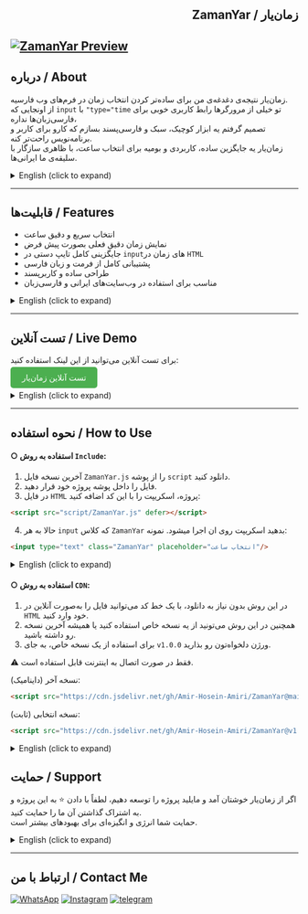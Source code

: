 
<h2 dir="rtl">زمان‌یار / ZamanYar</h2>


[![ZamanYar Preview](https://amir8218.ir/GitHub/ZamanYar/Screenshot/ZamanYar.png)](https://amir8218.ir/GitHub/ZamanYar/Project/)
---

 ## درباره / About

زمان‌یار نتیجه‌ی دغدغه‌ی من برای ساده‌تر کردن انتخاب زمان در فرم‌های وب فارسیه. <br>
از اونجایی که `input` با `"type="time` تو خیلی از مرورگرها رابط کاربری خوبی برای فارسی‌زبان‌ها نداره، <br>
تصمیم گرفتم یه ابزار کوچیک، سبک و فارسی‌پسند بسازم که کارو برای کاربر و برنامه‌نویس راحت‌تر کنه. <br>
زمان‌یار یه جایگزین ساده، کاربردی و بومیه برای انتخاب ساعت، با ظاهری سازگار با سلیقه‌ی ما ایرانی‌ها. <br>
 

<details>
<summary>English (click to expand)</summary> <br>

ZamanYar was created from my personal goal to make time selection easier in Persian web forms. <br>
Since the default `input` `type="time"` doesn't offer a good user interface in many browsers for Persian users, <br>
I decided to build a small, lightweight, and Persian-friendly tool to simplify the process for both users and developers. <br>
ZamanYar is a simple, practical, and local alternative for picking time, designed to match the aesthetics and preferences of Iranian users. <br>



</details>

---
## قابلیت‌ها / Features

- انتخاب سریع و دقیق ساعت
- نمایش زمان دقیق فعلی بصورت پیش فرض
- جایگزینی کامل تایپ دستی در `input`های زمان در `HTML` 
- پشتیبانی کامل از فرمت و زبان فارسی  
- طراحی ساده و کاربرپسند  
- مناسب برای استفاده در وب‌سایت‌های ایرانی و فارسی‌زبان


<details>
<summary>English (click to expand)</summary> <br>

- Fast and precise time selection  
- Full replacement for manual typing in HTML time inputs  
- Full support for Persian language and format  
- Simple and user-friendly design  
- Ideal for use in Persian and Iranian websites

</details>

---
## تست آنلاین / Live Demo

برای تست آنلاین می‌توانید از این لینک استفاده کنید: 

<a href="https://amir8218.ir/GitHub/ZamanYar/Project/" target="_blank" style="background-color:#4CAF50;color:white;padding:10px 20px;text-decoration:none;border-radius:5px;">تست آنلاین زمان‌یار</a>

<details>
<summary>English (click to expand)</summary> <br>

You can try the live demo here:  

<a href="https://amir8218.ir/GitHub/ZamanYar/Project/" target="_blank" style="background-color:#4CAF50;color:white;padding:10px 20px;text-decoration:none;border-radius:5px;">Test ZamanYar Online</a>


</details>

---

## نحوه استفاده / How to Use


#### ○ استفاده به روش `Include`:

1. آخرین نسخه فایل `ZamanYar.js` را از پوشه `script` دانلود کنید.  
2. فایل را داخل پوشه پروژه خود قرار دهید.  
3. در فایل `HTML` پروژه، اسکریپت را با این کد اضافه کنید:
```html
<script src="script/ZamanYar.js" defer></script>
```
4. حالا به هر `input` که کلاس `ZamanYar` بدهید اسکریپت روی ان اجرا میشود. نمونه:
```html
<input type="text" class="ZamanYar" placeholder="انتخاب ساعت"/>
```

<details>
<summary>English (click to expand)</summary> <br>
 
### ○ Using via Include:
 
1. Download the latest version of the `ZamanYar.js` file from the `ZamanYar.js` folder.  
2. Place the file inside your project folder.  
3. Add the script to your project's `HTML` file with this code:
```html
<script src="script/ZamanYar.js" defer></script>
```
4. Now, add the class `ZamanYar` to any `input` element where you want the script to apply. Example:
```html
<input type="text" class="ZamanYar" placeholder="Select Time"/>
```

</details>

#### ○ استفاده به روش `CDN`: <br>

1. در این روش بدون نیاز به دانلود، با یک خط کد می‌توانید فایل را به‌صورت آنلاین در `HTML` خود وارد کنید. <br>
2. همچنین در این روش می‌تونید از یه نسخه خاص استفاده کنید یا همیشه آخرین نسخه رو داشته باشید. <br>
3. برای استفاده از یک نسخه خاص، به جای `v1.0.0` ورژن دلخواه‌تون رو بذارید. <br>

⚠️ فقط در صورت اتصال به اینترنت قابل استفاده است.



نسخه آخر (داینامیک):
```html
<script src="https://cdn.jsdelivr.net/gh/Amir-Hosein-Amiri/ZamanYar@main/script/ZamanYar.js"></script>
```
نسخه انتخابی (ثابت):
```html
<script src="https://cdn.jsdelivr.net/gh/Amir-Hosein-Amiri/ZamanYar@v1.0.0/script/ZamanYar.js"></script>
```

<details>
<summary>English (click to expand)</summary> <br>

### ○ Using via CDN: <br>

1. With this method, you can include the file online in your HTML with a single line of code, no download needed. <br>
2. You can either use a specific version or always have the latest version. <br>
3. To use a specific version, replace v1.0.0 with your desired version. <br>

⚠️ Only works when connected to the internet.

Latest version (dynamic):

```html
<script src="https://cdn.jsdelivr.net/gh/Amir-Hosein-Amiri/ZamanYar@main/script/ZamanYar.js"></script>
```

Specific version (static):

```html
<script src="https://cdn.jsdelivr.net/gh/Amir-Hosein-Amiri/ZamanYar@v1.0.0/script/ZamanYar.js"></script>
```

</details>

## حمایت / Support

اگر از زمان‌یار خوشتان آمد و مایلید پروژه را توسعه دهیم، لطفاً با دادن ⭐ به این پروژه و به اشتراک گذاشتن آن ما را حمایت کنید.  
حمایت شما انرژی و انگیزه‌ای برای بهبودهای بیشتر است.

<details>
<summary>English (click to expand)</summary> <br>

If you like ZamanYar and want to see it improved, please support us by starring ⭐ this repository and sharing it.  
Your support gives us energy and motivation for further improvements.

</details>

---

## ارتباط با من / Contact Me

 <p dir="auto">
    <a href="https://wa.me/+989201342023" rel="nofollow"><img src="https://img.shields.io/badge/WhatsApp-url?style=for-the-badge&logo=WhatsApp&logoColor=%2325D366&color=%23082032" alt="WhatsApp" style="max-width: 100%;"></a>
    <a href="https://www.instagram.com/amir._.ea_" rel="nofollow"><img src="https://img.shields.io/badge/instagram-%23082032?style=for-the-badge&logo=instagram&logoColor=%23FD0AB6&color=%23082032" alt="Instagram" style="max-width: 100%;"></a>
    <a href="https://t.me/Ami_ea" rel="nofollow"><img src="https://img.shields.io/badge/telegram-url?style=for-the-badge&logo=telegram&logoColor=%232CA5E0&color=%23082032" alt="telegram" style="max-width: 100%;"></a>

